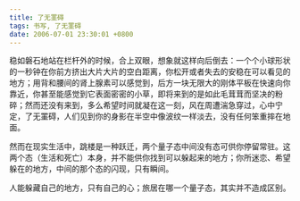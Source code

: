 ```yaml
---
title: 了无罣碍
tags: 书写, 了无罣碍
date: 2006-07-01 23:30:01 +0800
---
```



稳如磐石地站在栏杆外的时候，合上双眼，想象就这样向后倒去：一个个小球形状的一秒钟在你前方挤出大片大片的空白距离，你松开或者失去的安稳在可以看见的地方；用背和腰间的肾上腺素可以感觉到，后方一块无限大的刚体平板在快速向你靠近，你甚至能感觉到它表面密密的小草，即将来到的是如此毛茸茸而坚决的粉碎；然而还没有来到，多么希望时间就凝在这一刻，风在周遭湍急穿过，心中宁定，了无罣碍，人们见到你的身影在半空中像波纹一样淡去，没有任何笨重摔在地面。

然而在现实生活中，跳楼是一种跃迁，两个量子态中间没有态可供你停留常驻。这两个态（生活和死亡）本身，并不能供你找到可以躲起来的地方；你所迷恋、希望躲在的地方，中间的那个态的闪现，只有瞬间。

人能躲藏自己的地方，只有自己的心；旅居在哪一个量子态，其实并不造成区别。

